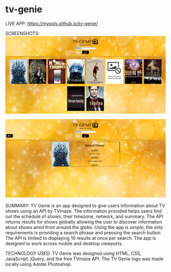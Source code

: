 # tv-genie

LIVE APP: https://myools.github.io/tv-genie/

SCREENSHOTS:
![image](https://github.com/myools/tv-genie/blob/master/assets/screenshot-desktop.PNG?raw=true)

![image](https://github.com/myools/tv-genie/blob/master/assets/screenshot-desktop-selection.PNG?raw=true)

SUMMARY:
TV Genie is an app designed to give users information about TV shows using an API by TVmaze.  The information provided helps users find out the schedule of shows, their timezone, network, and summary.  The API returns results for shows globally allowing the user to discover information about shows aired from around the globe.  Using the app is simple, the only requirements is providing a search phrase and pressing the search button.  The API is limited to displaying 10 results at once per search.  The app is designed to work across mobile and desktop viewports.

TECHNOLOGY USED:
TV Genie was designed using HTML, CSS, JavaScript, jQuery, and the free TVmaze API.  The TV Genie logo was made locally using Adobe Photoshop.
